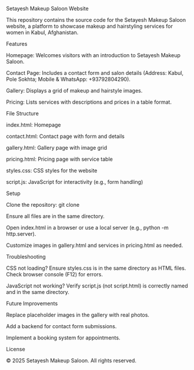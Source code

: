 Setayesh Makeup Saloon Website

This repository contains the source code for the Setayesh Makeup Saloon website, a platform to showcase makeup and hairstyling services for women in Kabul, Afghanistan.

Features





Homepage: Welcomes visitors with an introduction to Setayesh Makeup Saloon.



Contact Page: Includes a contact form and salon details (Address: Kabul, Pole Sokhta; Mobile & WhatsApp: +93792804290).



Gallery: Displays a grid of makeup and hairstyle images.



Pricing: Lists services with descriptions and prices in a table format.

File Structure





index.html: Homepage



contact.html: Contact page with form and details



gallery.html: Gallery page with image grid



pricing.html: Pricing page with service table



styles.css: CSS styles for the website



script.js: JavaScript for interactivity (e.g., form handling)

Setup





Clone the repository: git clone <repository-url>



Ensure all files are in the same directory.



Open index.html in a browser or use a local server (e.g., python -m http.server).



Customize images in gallery.html and services in pricing.html as needed.

Troubleshooting





CSS not loading? Ensure styles.css is in the same directory as HTML files. Check browser console (F12) for errors.



JavaScript not working? Verify script.js (not script.html) is correctly named and in the same directory.

Future Improvements





Replace placeholder images in the gallery with real photos.



Add a backend for contact form submissions.



Implement a booking system for appointments.

License

© 2025 Setayesh Makeup Saloon. All rights reserved.
